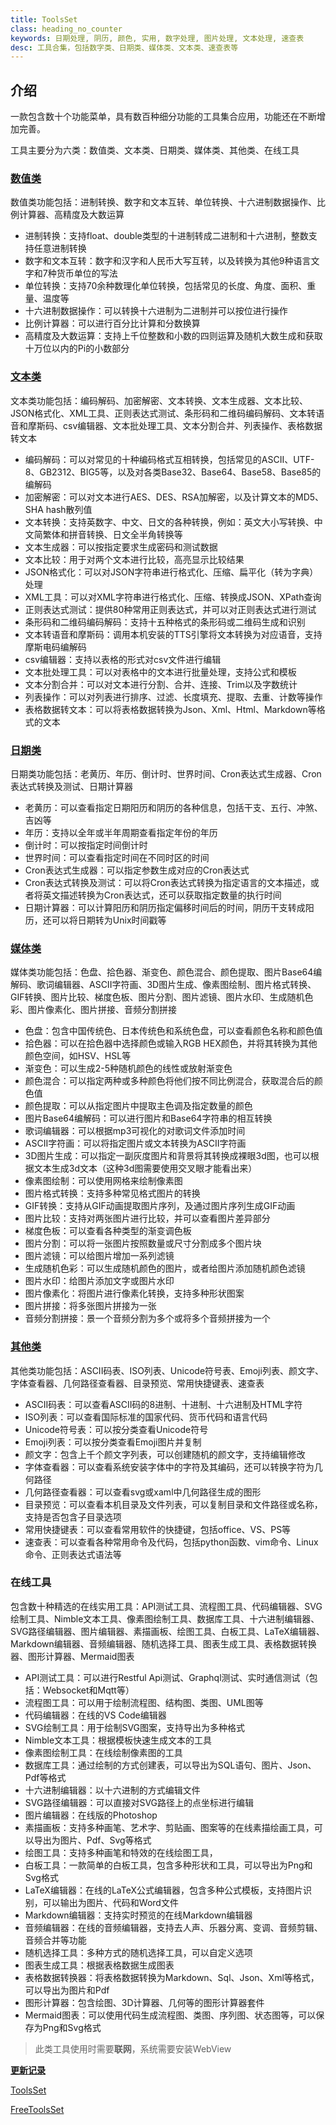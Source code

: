 ```yaml
---
title: ToolsSet
class: heading_no_counter
keywords: 日期处理, 阴历, 颜色, 实用, 数字处理, 图片处理, 文本处理, 速查表
desc: 工具合集，包括数字类、日期类、媒体类、文本类、速查表等
---
```


## 介绍


一款包含数十个功能菜单，具有数百种细分功能的工具集合应用，功能还在不断增加完善。

工具主要分为六类：数值类、文本类、日期类、媒体类、其他类、在线工具

### [数值类](./ToolsSet_Number.md)
数值类功能包括：进制转换、数字和文本互转、单位转换、十六进制数据操作、比例计算器、高精度及大数运算
* 进制转换：支持float、double类型的十进制转成二进制和十六进制，整数支持任意进制转换
* 数字和文本互转：数字和汉字和人民币大写互转，以及转换为其他9种语言文字和7种货币单位的写法
* 单位转换：支持70余种数理化单位转换，包括常见的长度、角度、面积、重量、温度等
* 十六进制数据操作：可以转换十六进制为二进制并可以按位进行操作
* 比例计算器：可以进行百分比计算和分数换算
* 高精度及大数运算：支持上千位整数和小数的四则运算及随机大数生成和获取十万位以内的Pi的小数部分

### [文本类](./ToolsSet_Text.md)
文本类功能包括：编码解码、加密解密、文本转换、文本生成器、文本比较、JSON格式化、XML工具、正则表达式测试、条形码和二维码编码解码、文本转语音和摩斯码、csv编辑器、文本批处理工具、文本分割合并、列表操作、表格数据转文本
* 编码解码：可以对常见的十种编码格式互相转换，包括常见的ASCII、UTF-8、GB2312、BIG5等，以及对各类Base32、Base64、Base58、Base85的编解码
* 加密解密：可以对文本进行AES、DES、RSA加解密，以及计算文本的MD5、SHA hash散列值
* 文本转换：支持英数字、中文、日文的各种转换，例如：英文大小写转换、中文简繁体和拼音转换、日文全半角转换等
* 文本生成器：可以按指定要求生成密码和测试数据
* 文本比较：用于对两个文本进行比较，高亮显示比较结果
* JSON格式化：可以对JSON字符串进行格式化、压缩、扁平化（转为字典）处理
* XML工具：可以对XML字符串进行格式化、压缩、转换成JSON、XPath查询
* 正则表达式测试：提供80种常用正则表达式，并可以对正则表达式进行测试
* 条形码和二维码编码解码：支持十五种格式的条形码或二维码生成和识别
* 文本转语音和摩斯码：调用本机安装的TTS引擎将文本转换为对应语音，支持摩斯电码编解码
* csv编辑器：支持以表格的形式对csv文件进行编辑
* 文本批处理工具：可以对表格中的文本进行批量处理，支持公式和模板
* 文本分割合并：可以对文本进行分割、合并、连接、Trim以及字数统计
* 列表操作：可以对列表进行排序、过滤、长度填充、提取、去重、计数等操作
* 表格数据转文本：可以将表格数据转换为Json、Xml、Html、Markdown等格式的文本

### [日期类](./ToolsSet_Date.md)
日期类功能包括：老黄历、年历、倒计时、世界时间、Cron表达式生成器、Cron表达式转换及测试、日期计算器
* 老黄历：可以查看指定日期阳历和阴历的各种信息，包括干支、五行、冲煞、吉凶等
* 年历：支持以全年或半年周期查看指定年份的年历
* 倒计时：可以按指定时间倒计时
* 世界时间：可以查看指定时间在不同时区的时间
* Cron表达式生成器：可以指定参数生成对应的Cron表达式
* Cron表达式转换及测试：可以将Cron表达式转换为指定语言的文本描述，或者将英文描述转换为Cron表达式，还可以获取指定数量的执行时间
* 日期计算器：可以计算阳历和阴历指定偏移时间后的时间，阴历干支转成阳历，还可以将日期转为Unix时间戳等

### [媒体类](./ToolsSet_Media.md)
媒体类功能包括：色盘、拾色器、渐变色、颜色混合、颜色提取、图片Base64编解码、歌词编辑器、ASCII字符画、3D图片生成、像素图绘制、图片格式转换、GIF转换、图片比较、梯度色板、图片分割、图片滤镜、图片水印、生成随机色彩、图片像素化、图片拼接、音频分割拼接
* 色盘：包含中国传统色、日本传统色和系统色盘，可以查看颜色名称和颜色值
* 拾色器：可以在拾色器中选择颜色或输入RGB HEX颜色，并将其转换为其他颜色空间，如HSV、HSL等
* 渐变色：可以生成2-5种随机颜色的线性或放射渐变色
* 颜色混合：可以指定两种或多种颜色将他们按不同比例混合，获取混合后的颜色值
* 颜色提取：可以从指定图片中提取主色调及指定数量的颜色
* 图片Base64编解码：可以进行图片和Base64字符串的相互转换
* 歌词编辑器：可以根据mp3可视化的对歌词文件添加时间
* ASCII字符画：可以将指定图片或文本转换为ASCII字符画
* 3D图片生成：可以指定一副灰度图片和背景将其转换成裸眼3d图，也可以根据文本生成3d文本（这种3d图需要使用交叉眼才能看出来）
* 像素图绘制：可以使用网格来绘制像素图
* 图片格式转换：支持多种常见格式图片的转换
* GIF转换：支持从GIF动画提取图片序列，及通过图片序列生成GIF动画
* 图片比较：支持对两张图片进行比较，并可以查看图片差异部分
* 梯度色板：可以查看各种类型的渐变调色板
* 图片分割：可以将一张图片按照数量或尺寸分割成多个图片块
* 图片滤镜：可以给图片增加一系列滤镜
* 生成随机色彩：可以生成随机颜色的图片，或者给图片添加随机颜色滤镜
* 图片水印：给图片添加文字或图片水印
* 图片像素化：将图片进行像素化转换，支持多种形状图案
* 图片拼接：将多张图片拼接为一张
* 音频分割拼接：景一个音频分割为多个或将多个音频拼接为一个

### [其他类](./ToolsSet_Other.md)
其他类功能包括：ASCII码表、ISO列表、Unicode符号表、Emoji列表、颜文字、字体查看器、几何路径查看器、目录预览、常用快捷键表、速查表
* ASCII码表：可以查看ASCII码的8进制、十进制、十六进制及HTML字符
* ISO列表：可以查看国际标准的国家代码、货币代码和语言代码
* Unicode符号表：可以按分类查看Unicode符号
* Emoji列表：可以按分类查看Emoji图片并复制
* 颜文字：包含上千个颜文字列表，可以创建随机的颜文字，支持编辑修改
* 字体查看器：可以查看系统安装字体中的字符及其编码，还可以转换字符为几何路径
* 几何路径查看器：可以查看svg或xaml中几何路径生成的图形
* 目录预览：可以查看本机目录及文件列表，可以复制目录和文件路径或名称，支持是否包含子目录选项
* 常用快捷键表：可以查看常用软件的快捷键，包括office、VS、PS等
* 速查表：可以查看各种常用命令及代码，包括python函数、vim命令、Linux命令、正则表达式语法等

### 在线工具
包含数十种精选的在线实用工具：API测试工具、流程图工具、代码编辑器、SVG绘制工具、Nimble文本工具、像素图绘制工具、数据库工具、十六进制编辑器、SVG路径编辑器、图片编辑器、素描画板、绘图工具、白板工具、LaTeX编辑器、Markdown编辑器、音频编辑器、随机选择工具、图表生成工具、表格数据转换器、图形计算器、Mermaid图表
* API测试工具：可以进行Restful Api测试、Graphql测试、实时通信测试（包括：Websocket和Mqtt等）
* 流程图工具：可以用于绘制流程图、结构图、类图、UML图等
* 代码编辑器：在线的VS Code编辑器
* SVG绘制工具：用于绘制SVG图案，支持导出为多种格式
* Nimble文本工具：根据模板快速生成文本的工具
* 像素图绘制工具：在线绘制像素图的工具
* 数据库工具：通过绘制的方式创建表，可以导出为SQL语句、图片、Json、Pdf等格式
* 十六进制编辑器：以十六进制的方式编辑文件
* SVG路径编辑器：可以直接对SVG路径上的点坐标进行编辑
* 图片编辑器：在线版的Photoshop
* 素描画板：支持多种画笔、艺术字、剪贴画、图案等的在线素描绘画工具，可以导出为图片、Pdf、Svg等格式
* 绘图工具：支持多种画笔和特效的在线绘图工具，
* 白板工具：一款简单的白板工具，包含多种形状和工具，可以导出为Png和Svg格式
* LaTeX编辑器：在线的LaTeX公式编辑器，包含多种公式模板，支持图片识别，可以输出为图片、代码和Word文件
* Markdown编辑器：支持实时预览的在线Markdown编辑器
* 音频编辑器：在线的音频编辑器，支持去人声、乐器分离、变调、音频剪辑、音频合并等功能
* 随机选择工具：多种方式的随机选择工具，可以自定义选项
* 图表生成工具：根据表格数据生成图表
* 表格数据转换器：将表格数据转换为Markdown、Sql、Json、Xml等格式，可以导出为图片和Pdf
* 图形计算器：包含绘图、3D计算器、几何等的图形计算器套件
* Mermaid图表：可以使用代码生成流程图、类图、序列图、状态图等，可以保存为Png和Svg格式
  
> 此类工具使用时需要**联网**，系统需要安装WebView

**[更新记录](./ToolsSet_Log.md)**

[ToolsSet](https://apps.microsoft.com/detail/9NQGTZGM4LRH)

[FreeToolsSet](https://apps.microsoft.com/detail/9N6W6006WDVK)